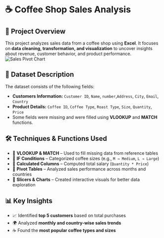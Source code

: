 # ☕ Coffee Shop Sales Analysis  

## 📌 Project Overview  
This project analyzes sales data from a coffee shop using **Excel**. It focuses on **data cleaning, transformation, and visualization** to uncover insights about revenue, customer behavior, and product performance.  
![Sales Pivot Chart](Coffee-Shop-Sales-Analysis/Visuals/DashBoard.png)

## 📂 Dataset Description  
The dataset consists of the following fields:  
- **Customers Information:** `Customer ID`, `Name`, `number`,`Address`, `City`, `Email`, `Country` 
- **Product Details:** `Coffee ID`, `Coffee Type`, `Roast Type`, `Size`, `Quantity`, `Price`  
- Some fields were missing and were filled using **VLOOKUP** and **MATCH** functions.  

## 🛠️ Techniques & Functions Used  
- 🔹 **VLOOKUP & MATCH** – Used to fill missing data from reference tables  
- 🔹 **IF Conditions** – Categorized coffee sizes (e.g., `M → Medium`, `L → Large`)  
- 🔹 **Calculated Columns** – Computed total salary (`Quantity * Price`)  
- 🔹 **Pivot Tables** – Analyzed sales performance across months and countries  
- 🔹 **Slicers & Charts** – Created interactive visuals for better data exploration  

## 📊 Key Insights  
- 📈 Identified **top 5 customers** based on total purchases  
- 🌍 Analyzed **monthly and country-wise sales trends**  
- ☕ Found the **most popular coffee types and sizes**  
